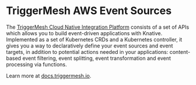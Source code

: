 # TriggerMesh AWS Event Sources

The [TriggerMesh Cloud Native Integration Platform](https://github.com/triggermesh/triggermesh) consists of a set of APIs which allows you to build event-driven applications with Knative. Implemented as a set of Kubernetes CRDs and a Kubernetes controller, it gives you a way to declaratively define your event sources and event targets, in addition to potential actions needed in your applications: content-based event filtering, event splitting, event transformation and event processing via functions.

Learn more at [docs.triggermesh.io](https://docs.triggermesh.io/).
